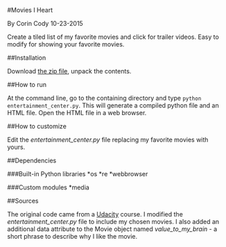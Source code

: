 #Movies I Heart

By Corin Cody
10-23-2015

Create a tiled list of my favorite movies and click for trailer videos. 
Easy to modify for showing your favorite movies.

##Installation

Download [the zip file](https://github.com/cacody/movie-project/archive/master.zip), 
unpack the contents. 

##How to run

At the command line, go to the containing directory and type 
`python entertainment_center.py`. 
This will generate a compiled python file and an HTML file. 
Open the HTML file in a web browser. 

##How to customize

Edit the *entertainment_center.py* file replacing my favorite movies 
with yours. 

##Dependencies

###Built-in Python libraries
	*os
	*re
	*webbrowser
	
###Custom modules
	*media

##Sources

The original code came from a [Udacity](http://udacity.com) course. 
I modified the *entertainment_center.py* file to include my chosen movies. 
I also added an additional data attribute to the Movie object named 
*value_to_my_brain* - a short phrase to describe why I like the movie. 


